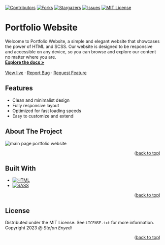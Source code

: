 <a name="readme-top"></a>






[![Contributors][contributors-shield]][contributors-url]
[![Forks][forks-shield]][forks-url]
[![Stargazers][stars-shield]][stars-url]
[![Issues][issues-shield]][issues-url]
[![MIT License][license-shield]][license-url]
  

# Portfolio Website

  <p>
    Welcome to Portfolio Website, a simple and elegant website that showcases the power of HTML and SCSS. Our website is designed to be responsive and accessible on any device, so you can browse and explore our content no matter where you are.
    <br />
    <a href="https://github.com/StefanEnyedi/portfolio-website"><strong>Explore the docs »</strong></a>
    <br />
    <br />
  <a href="https://portfolio-webssite.netlify.app/">View live</a>
    ·
    <a href="https://github.com/StefanEnyedi/portfolio-website/issues">Report Bug</a>
    ·
    <a href="https://github.com/StefanEnyedi/portfolio-website/issues">Request Feature</a>
  </p>
</div>

## Features
- Clean and minimalist design
- Fully responsive layout
- Optimized for fast loading speeds
- Easy to customize and extend



<!-- ABOUT THE PROJECT -->
## About The Project


![main page portfolio website](https://user-images.githubusercontent.com/97853134/234894178-799029c5-fa25-4083-aba1-d41b7011e925.png)



<p align="right">(<a href="#readme-top">back to top</a>)</p>



## Built With

* [![HTML][HTML5]][HTML5-url]
* [![SASS][SASS]][SASS-url]


<p align="right">(<a href="#readme-top">back to top</a>)</p>


<!-- LICENSE -->
## License

Distributed under the MIT License. See `LICENSE.txt` for more information.
</br>
Copyright 2023 @ <i>Stefan Enyedi</i>

<p align="right">(<a href="#readme-top">back to top</a>)</p>






<!-- MARKDOWN LINKS & IMAGES -->
<!-- https://www.markdownguide.org/basic-syntax/#reference-style-links -->
[contributors-shield]: https://img.shields.io/github/contributors/StefanEnyedi/portfolio-website.svg?style=for-the-badge
[contributors-url]: https://github.com/StefanEnyedi/portfolio-website/graphs/contributors
[forks-shield]: https://img.shields.io/github/forks/StefanEnyedi/portfolio-website.svg?style=for-the-badge
[forks-url]: https://github.com/StefanEnyedi/portfolio-website/network/members
[stars-shield]: https://img.shields.io/github/stars/StefanEnyedi/portfolio-website.svg?style=for-the-badge
[stars-url]: https://github.com/StefanEnyedi/portfolio-website/stargazers
[issues-shield]: https://img.shields.io/github/issues/StefanEnyedi/portfolio-website.svg?style=for-the-badge
[issues-url]: https://github.com/StefanEnyedi/portfolio-website/issues
[license-shield]: https://img.shields.io/github/license/StefanEnyedi/portfolio-website.svg?style=for-the-badge
[license-url]: https://github.com/StefanEnyedi/portfolio-website/blob/master/LICENSE.txt
[HTML5]: 	https://img.shields.io/badge/HTML5-E34F26?style=for-the-badge&logo=html5&logoColor=white
[HTML5-url]: https://developer.mozilla.org/en-US/docs/Web/HTML
[SASS]: https://img.shields.io/badge/Sass-CC6699?style=for-the-badge&logo=sass&logoColor=white
[SASS-url]: https://sass-lang.com/

